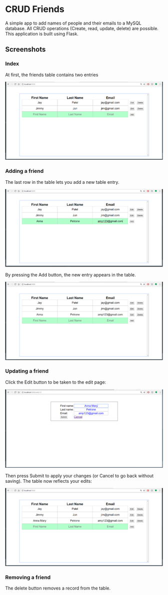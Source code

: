 # CRUD Friends

A simple app to add names of people and their emails to a MySQL database. All CRUD operations (Create, read, update, delete) are possible. This application is built using Flask.


## Screenshots

### Index
At first, the friends table contains two entries

!["Friends"](/doc/index.png?raw=true "Index")


### Adding a friend
The last row in the table lets you add a new table entry. 

!["Adding"](/doc/add1.png?raw=true "Adding")

By pressing the Add button, the new entry appears in the table.

!["Added"](/doc/add2.png?raw=true "Added")


### Updating a friend
Click the Edit button to be taken to the edit page:

!["Editing"](/doc/edit1.png?raw=true "Editing")

Then press Submit to apply your changes (or Cancel to go back without saving). The table now reflects your edits:

!["Edited"](/doc/edit2.png?raw=true "Edited")

### Removing a friend
The delete button removes a record from the table. 
